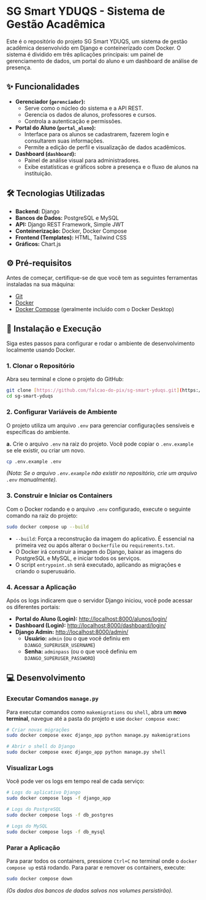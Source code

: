 # SG Smart YDUQS - Sistema de Gestão Acadêmica

Este é o repositório do projeto SG Smart YDUQS, um sistema de gestão acadêmica desenvolvido em Django e conteinerizado com Docker. O sistema é dividido em três aplicações principais: um painel de gerenciamento de dados, um portal do aluno e um dashboard de análise de presença.

## ✨ Funcionalidades

* **Gerenciador (`gerenciador`):**
    * Serve como o núcleo do sistema e a API REST.
    * Gerencia os dados de alunos, professores e cursos.
    * Controla a autenticação e permissões.
* **Portal do Aluno (`portal_aluno`):**
    * Interface para os alunos se cadastrarem, fazerem login e consultarem suas informações.
    * Permite a edição de perfil e visualização de dados acadêmicos.
* **Dashboard (`dashboard`):**
    * Painel de análise visual para administradores.
    * Exibe estatísticas e gráficos sobre a presença e o fluxo de alunos na instituição.

## 🛠️ Tecnologias Utilizadas

* **Backend:** Django
* **Bancos de Dados:** PostgreSQL e MySQL
* **API:** Django REST Framework, Simple JWT
* **Conteinerização:** Docker, Docker Compose
* **Frontend (Templates):** HTML, Tailwind CSS
* **Gráficos:** Chart.js

## ⚙️ Pré-requisitos

Antes de começar, certifique-se de que você tem as seguintes ferramentas instaladas na sua máquina:

* [Git](https://git-scm.com/)
* [Docker](https://www.docker.com/products/docker-desktop/)
* [Docker Compose](https://docs.docker.com/compose/install/) (geralmente incluído com o Docker Desktop)

## 🚀 Instalação e Execução

Siga estes passos para configurar e rodar o ambiente de desenvolvimento localmente usando Docker.

### 1. Clonar o Repositório

Abra seu terminal e clone o projeto do GitHub:
```bash
git clone [https://github.com/falcao-do-pix/sg-smart-yduqs.git](https://github.com/falcao-do-pix/sg-smart-yduqs.git)
cd sg-smart-yduqs
```

### 2. Configurar Variáveis de Ambiente

O projeto utiliza um arquivo `.env` para gerenciar configurações sensíveis e específicas do ambiente.

**a.** Crie o arquivo `.env` na raiz do projeto. Você pode copiar o `.env.example` se ele existir, ou criar um novo.
```bash
cp .env.example .env
```
*(Nota: Se o arquivo `.env.example` não existir no repositório, crie um arquivo `.env` manualmente).*

### 3. Construir e Iniciar os Containers

Com o Docker rodando e o arquivo `.env` configurado, execute o seguinte comando na raiz do projeto:

```bash
sudo docker compose up --build
```

* `--build`: Força a reconstrução da imagem do aplicativo. É essencial na primeira vez ou após alterar o `Dockerfile` ou `requirements.txt`.
* O Docker irá construir a imagem do Django, baixar as imagens do PostgreSQL e MySQL, e iniciar todos os serviços.
* O script `entrypoint.sh` será executado, aplicando as migrações e criando o superusuário.

### 4. Acessar a Aplicação

Após os logs indicarem que o servidor Django iniciou, você pode acessar os diferentes portais:

* **Portal do Aluno (Login):** <http://localhost:8000/alunos/login/>
* **Dashboard (Login):** <http://localhost:8000/dashboard/login/>
* **Django Admin:** <http://localhost:8000/admin/>
    * **Usuário:** `admin` (ou o que você definiu em `DJANGO_SUPERUSER_USERNAME`)
    * **Senha:** `adminpass` (ou o que você definiu em `DJANGO_SUPERUSER_PASSWORD`)

## 💻 Desenvolvimento

### Executar Comandos `manage.py`

Para executar comandos como `makemigrations` ou `shell`, abra um **novo terminal**, navegue até a pasta do projeto e use `docker compose exec`:

```bash
# Criar novas migrações
sudo docker compose exec django_app python manage.py makemigrations

# Abrir o shell do Django
sudo docker compose exec django_app python manage.py shell
```

### Visualizar Logs

Você pode ver os logs em tempo real de cada serviço:

```bash
# Logs do aplicativo Django
sudo docker compose logs -f django_app

# Logs do PostgreSQL
sudo docker compose logs -f db_postgres

# Logs do MySQL
sudo docker compose logs -f db_mysql
```

### Parar a Aplicação

Para parar todos os containers, pressione `Ctrl+C` no terminal onde o `docker compose up` está rodando. Para parar e remover os containers, execute:

```bash
sudo docker compose down
```

*(Os dados dos bancos de dados salvos nos volumes persistirão).*
